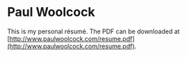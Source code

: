 # Paul Woolcock

This is my personal résumé.  The PDF can be downloaded at
[http://www.paulwoolcock.com/resume.pdf](http://www.paulwoolcock.com/resume.pdf).
